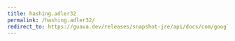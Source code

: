 ```yaml
---
title: hashing.adler32
permalink: /hashing.adler32/
redirect_to: https://guava.dev/releases/snapshot-jre/api/docs/com/google/common/hash/Hashing.html#adler32--
---
```

